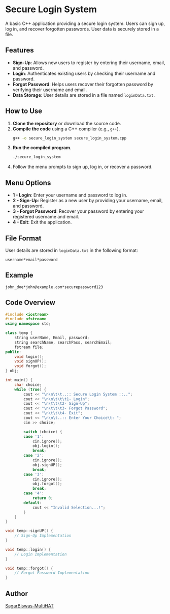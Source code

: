 
# Secure Login System

A basic C++ application providing a secure login system. Users can sign up, log in, and recover forgotten passwords. User data is securely stored in a file.

## Features
- **Sign-Up**: Allows new users to register by entering their username, email, and password.
- **Login**: Authenticates existing users by checking their username and password.
- **Forgot Password**: Helps users recover their forgotten password by verifying their username and email.
- **Data Storage**: User details are stored in a file named `loginData.txt`.

## How to Use
1. **Clone the repository** or download the source code.
2. **Compile the code** using a C++ compiler (e.g., `g++`).
   ```bash
   g++ -o secure_login_system secure_login_system.cpp
   ```
3. **Run the compiled program**.
   ```bash
   ./secure_login_system
   ```
4. Follow the menu prompts to sign up, log in, or recover a password.

## Menu Options
- **1 - Login**: Enter your username and password to log in.
- **2 - Sign-Up**: Register as a new user by providing your username, email, and password.
- **3 - Forgot Password**: Recover your password by entering your registered username and email.
- **4 - Exit**: Exit the application.

## File Format
User details are stored in `loginData.txt` in the following format:
```
username*email*password
```

## Example
```
john_doe*john@example.com*securepassword123
```

## Code Overview
```cpp
#include <iostream>
#include <fstream>
using namespace std;

class temp {
    string userName, Email, password;
    string searchName, searchPass, searchEmail;
    fstream file;
public:
    void login();
    void signUP();
    void forgot();
} obj;

int main() {
    char choice;
    while (true) {
        cout << "\n\n\t\t..:: Secure Login System ::..";
        cout << "\n\n\t\t\t1- Login";
        cout << "\n\t\t\t2- Sign-Up";
        cout << "\n\t\t\t3- Forgot Password";
        cout << "\n\t\t\t4- Exit";
        cout << "\n\n\t..:: Enter Your Choice\t: ";
        cin >> choice;

        switch (choice) {
        case '1':
            cin.ignore();
            obj.login();
            break;
        case '2':
            cin.ignore();
            obj.signUP();
            break;
        case '3':
            cin.ignore();
            obj.forgot();
            break;
        case '4':
            return 0;
        default:
            cout << "Invalid Selection...!";
        }
    }
}

void temp::signUP() {
    // Sign-Up Implementation
}

void temp::login() {
    // Login Implementation
}

void temp::forgot() {
    // Forgot Password Implementation
}
```


## Author
[SagarBiswas-MultiHAT](https://github.com/SagarBiswas-MultiHAT)

